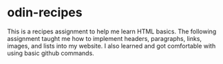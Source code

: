 # odin-recipes
This is a recipes assignment to help me learn HTML basics. The following assignment taught me how to implement headers, paragraphs, links, images, and lists into my website. I also learned and got comfortable with using basic github commands.
